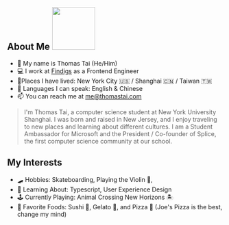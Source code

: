 
## About Me  <img src="https://media.giphy.com/media/bcKmIWkUMCjVm/giphy.gif" width="100">


- 👋 My name is Thomas Tai (He/Him)
- 💻 I work at [Findigs](findigs.com) as a Frontend Engineer
-  📍Places I have lived: New York City 🇺🇸 / Shanghai 🇨🇳 / Taiwan 🇹🇼
- 📣 Languages I can speak: English & Chinese
- 📫 You can reach me at [me@thomastai.com](mailto:me@thomastai.com)


> I'm Thomas Tai, a computer science student at New York University Shanghai. I was born and raised in New Jersey, and I enjoy traveling to new places and learning about different cultures. I am a Student Ambassador for Microsoft and the President / Co-founder of Splice, the first computer science community at our school. 

## My Interests

- 🛹 Hobbies: Skateboarding, Playing the Violin 🎻, 
- 📘 Learning About: Typescript, User Experience Design
- 🕹 Currently Playing: Animal Crossing New Horizons 🏝
- 🍱 Favorite Foods: Sushi 🍣, Gelato 🍦, and Pizza 🍕 (Joe's Pizza is the best, change my mind) 
